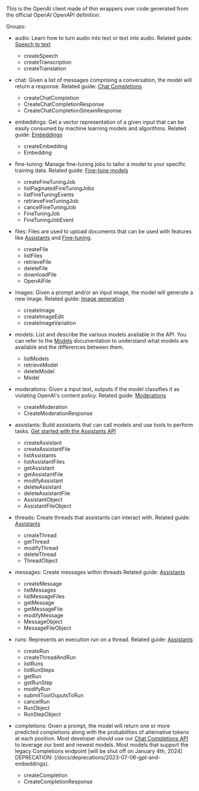 This is the OpenAI client made of thin wrappers over code generated from the official OpenAI OpenAPI definition.

Groups:
 - audio:
  Learn how to turn audio into text or text into audio.
  Related guide: [Speech to text](/docs/guides/speech-to-text)
    - createSpeech
    - createTranscription
    - createTranslation

 - chat:
  Given a list of messages comprising a conversation, the model will return a response.
  Related guide: [Chat Completions](/docs/guides/text-generation)
    - createChatCompletion
    - CreateChatCompletionResponse
    - CreateChatCompletionStreamResponse

 - embeddings:
  Get a vector representation of a given input that can be easily consumed by machine learning models and algorithms.
  Related guide: [Embeddings](/docs/guides/embeddings)
    - createEmbedding
    - Embedding

 - fine-tuning:
  Manage fine-tuning jobs to tailor a model to your specific training data.
  Related guide: [Fine-tune models](/docs/guides/fine-tuning)
    - createFineTuningJob
    - listPaginatedFineTuningJobs
    - listFineTuningEvents
    - retrieveFineTuningJob
    - cancelFineTuningJob
    - FineTuningJob
    - FineTuningJobEvent

 - files:
  Files are used to upload documents that can be used with features like
  [Assistants](/docs/api-reference/assistants) and
  [Fine-tuning](/docs/api-reference/fine-tuning).
    - createFile
    - listFiles
    - retrieveFile
    - deleteFile
    - downloadFile
    - OpenAIFile         

 - images:
  Given a prompt and/or an input image, the model will generate a new image.
  Related guide: [Image generation](/docs/guides/images)
    - createImage
    - createImageEdit
    - createImageVariation

 - models:
  List and describe the various models available in the API. You can refer to the [Models](/docs/models) documentation to understand what models are available and the differences between them.
    - listModels
    - retrieveModel
    - deleteModel
    - Model

 - moderations:
  Given a input text, outputs if the model classifies it as violating OpenAI's content policy.
  Related guide: [Moderations](/docs/guides/moderation)
    - createModeration
    - CreateModerationResponse

 - assistants:
  Build assistants that can call models and use tools to perform tasks.
  [Get started with the Assistants API](/docs/assistants)
    - createAssistant
    - createAssistantFile
    - listAssistants
    - listAssistantFiles
    - getAssistant
    - getAssistantFile
    - modifyAssistant
    - deleteAssistant
    - deleteAssistantFile
    - AssistantObject
    - AssistantFileObject

 - threads:
  Create threads that assistants can interact with.
  Related guide: [Assistants](/docs/assistants/overview)
    - createThread
    - getThread
    - modifyThread
    - deleteThread
    - ThreadObject

 - messages:
  Create messages within threads
  Related guide: [Assistants](/docs/assistants/overview)
    - createMessage
    - listMessages
    - listMessageFiles
    - getMessage
    - getMessageFile
    - modifyMessage
    - MessageObject
    - MessageFileObject

 - runs:
  Represents an execution run on a thread.
  Related guide: [Assistants](/docs/assistants/overview)
    - createRun
    - createThreadAndRun
    - listRuns
    - listRunSteps
    - getRun
    - getRunStep
    - modifyRun
    - submitToolOuputsToRun
    - cancelRun
    - RunObject
    - RunStepObject

 - completions:
  Given a prompt, the model will return one or more predicted completions
  along with the probabilities of alternative tokens at each position. Most
  developer should use our [Chat Completions API](/docs/guides/text-generation/text-generation-models) to leverage our best and newest models. Most models that support the legacy Completions endpoint [will be shut off on January 4th, 2024]
  DEPRECATION: (/docs/deprecations/2023-07-06-gpt-and-embeddings).
    - createCompletion
    - CreateCompletionResponse


